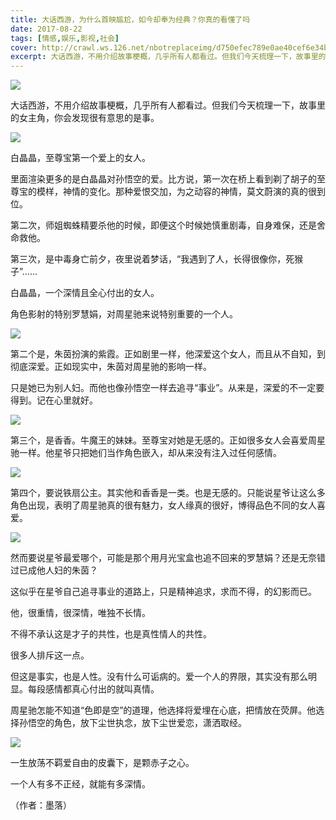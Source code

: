 ```yaml
---
title: 大话西游，为什么首映尴尬，如今却奉为经典？你真的看懂了吗
date: 2017-08-22
tags: [情感,娱乐,影视,社会]
cover: http://crawl.ws.126.net/nbotreplaceimg/d750efec789e0ae40cef6e34bd6e8997/9f08833a3c6f3df1e51e70ac254fe623.jpg
excerpt: 大话西游，不用介绍故事梗概，几乎所有人都看过。但我们今天梳理一下，故事里的女主角，你会发现很有意思的是事。
---
```

![](http://crawl.ws.126.net/nbotreplaceimg/d750efec789e0ae40cef6e34bd6e8997/9f08833a3c6f3df1e51e70ac254fe623.jpg)  

大话西游，不用介绍故事梗概，几乎所有人都看过。但我们今天梳理一下，故事里的女主角，你会发现很有意思的是事。

![](http://crawl.ws.126.net/nbotreplaceimg/49dc115816087eac67b3eab55e507b87/8ba7272e27746e021dec80fbe420890e.jpg)  

白晶晶，至尊宝第一个爱上的女人。

里面渲染更多的是白晶晶对孙悟空的爱。比方说，第一次在桥上看到剃了胡子的至尊宝的模样，神情的变化。那种爱恨交加，为之动容的神情，莫文蔚演的真的很到位。

第二次，师姐蜘蛛精要杀他的时候，即便这个时候她慎重剧毒，自身难保，还是舍命救他。

第三次，是中毒身亡前夕，夜里说着梦话，“我遇到了人，长得很像你，死猴子”……

白晶晶，一个深情且全心付出的女人。

角色影射的特别罗慧娟，对周星驰来说特别重要的一个人。

![](http://crawl.ws.126.net/nbotreplaceimg/bc4e413e0404ea8b386b4334d5ba150d/84053c52e7fd02e64bef6c3344e23264.jpg)  

第二个是，朱茵扮演的紫霞。正如剧里一样，他深爱这个女人，而且从不自知，到彻底深爱。正如现实中，朱茵对周星驰的影响一样。

只是她已为别人妇。而他也像孙悟空一样去追寻“事业”。从来是，深爱的不一定要得到。记在心里就好。

![](http://crawl.ws.126.net/nbotreplaceimg/bc4e413e0404ea8b386b4334d5ba150d/28402c29aa052f5dc41cbf8517e057f3.jpg)  

第三个，是香香。牛魔王的妹妹。至尊宝对她是无感的。正如很多女人会喜爱周星驰一样。他星爷只把她们当作角色嵌入，却从来没有注入过任何感情。

![](http://crawl.ws.126.net/nbotreplaceimg/d750efec789e0ae40cef6e34bd6e8997/54dc7a68060c1c0f163f12d885baa0e8.jpg)  

第四个，要说铁扇公主。其实他和香香是一类。也是无感的。只能说星爷让这么多角色出现，表明了周星驰真的很有魅力，女人缘真的很好，博得品色不同的女人喜爱。

![](http://crawl.ws.126.net/nbotreplaceimg/49dc115816087eac67b3eab55e507b87/c72ab3f469f78ae892f9a4546d03045e.jpg)  

然而要说星爷最爱哪个，可能是那个用月光宝盒也追不回来的罗慧娟？还是无奈错过已成他人妇的朱茵？

这似乎在星爷自己追寻事业的道路上，只是精神追求，求而不得，的幻影而已。

他，很重情，很深情，唯独不长情。

不得不承认这是才子的共性，也是真性情人的共性。

很多人排斥这一点。

但这是事实，也是人性。没有什么可诟病的。爱一个人的界限，其实没有那么明显。每段感情都真心付出的就叫真情。

周星驰怎能不知道“色即是空”的道理，他选择将爱埋在心底，把情放在荧屏。他选择孙悟空的角色，放下尘世执念，放下尘世爱恋，潇洒取经。

![](http://crawl.ws.126.net/nbotreplaceimg/bc4e413e0404ea8b386b4334d5ba150d/3e751603669e22510b97b86bd4e0f539.jpg)  

一生放荡不羁爱自由的皮囊下，是颗赤子之心。

一个人有多不正经，就能有多深情。

（作者：墨落）

